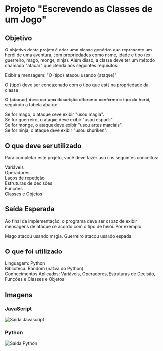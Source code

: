 # Projeto "Escrevendo as Classes de um Jogo"

## Objetivo
O objetivo deste projeto é criar uma classe genérica que represente um herói de uma aventura, com propriedades como nome, idade e tipo (ex: guerreiro, mago, monge, ninja). Além disso, a classe deve ter um método chamado "atacar" que atenda aos seguintes requisitos:

Exibir a mensagem: "O {tipo} atacou usando {ataque}"

O {tipo} deve ser concatenado com o tipo que está na propriedade da classe

O {ataque} deve ser uma descrição diferente conforme o tipo do herói, seguindo a tabela abaixo:

Se for mago, o ataque deve exibir "usou magia". <br/>
Se for guerreiro, o ataque deve exibir "usou espada".<br/>
Se for monge, o ataque deve exibir "usou artes marciais".<br/>
Se for ninja, o ataque deve exibir "usou shuriken".<br/>

## O que deve ser utilizado
Para completar este projeto, você deve fazer uso dos seguintes conceitos:

Variáveis<br/>
Operadores<br/>
Laços de repetição<br/>
Estruturas de decisões<br/>
Funções<br/>
Classes e Objetos<br/>

## Saída Esperada
Ao final da implementação, o programa deve ser capaz de exibir mensagens de ataque de acordo com o tipo de herói. Por exemplo:

Mago atacou usando magia.
Guerreiro atacou usando espada.

## O que foi utilizado
Linguagem: Python<br/>
Biblioteca: Random (nativa do Python)<br/>
Conhecimentos Aplicados: Variáveis, Operadores, Estruturas de Decisão, Funções  e Classes e Objetos

## Imagens
### JavaScript
![Saida Javascript](https://files.catbox.moe/0gswyp.png)

### Python
![Saida Python](https://files.catbox.moe/trw5vl.png)
